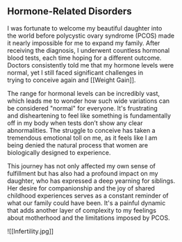 
## Hormone-Related Disorders

I was fortunate to welcome my beautiful daughter into  
the world before polycystic ovary syndrome (PCOS) made  
it nearly impossible for me to expand my family. After  
receiving the diagnosis, I underwent countless hormonal  
blood tests, each time hoping for a different outcome.  
Doctors consistently told me that my hormone levels were  
normal, yet I still faced significant challenges in  
trying to conceive again and [[Weight Gain]].

The range for hormonal levels can be incredibly vast,  
which leads me to wonder how such wide variations can  
be considered "normal" for everyone. It's frustrating  
and disheartening to feel like something is fundamentally  
off in my body when tests don’t show any clear  
abnormalities. The struggle to conceive has taken a  
tremendous emotional toll on me, as it feels like I am  
being denied the natural process that women are  
biologically designed to experience.

This journey has not only affected my own sense of  
fulfillment but has also had a profound impact on my  
daughter, who has expressed a deep yearning for siblings.  
Her desire for companionship and the joy of shared  
childhood experiences serves as a constant reminder of  
what our family could have been. It's a painful dynamic  
that adds another layer of complexity to my feelings  
about motherhood and the limitations imposed by PCOS.

![[Infertility.jpg]]